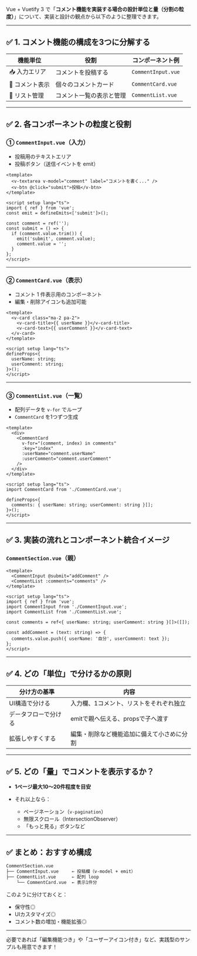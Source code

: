 Vue + Vuetify 3 で「**コメント機能を実装する場合の設計単位と量（分割の粒度）**」について、実装と設計の観点から以下のように整理できます。

---

## ✅ 1. コメント機能の構成を3つに分解する

| 機能単位      | 役割           | コンポーネント例           |
| --------- | ------------ | ------------------ |
| 📥 入力エリア  | コメントを投稿する    | `CommentInput.vue` |
| 🧱 コメント表示 | 個々のコメントカード   | `CommentCard.vue`  |
| 📃 リスト管理  | コメント一覧の表示と管理 | `CommentList.vue`  |

---

## ✅ 2. 各コンポーネントの粒度と役割

### ① `CommentInput.vue`（入力）

* 投稿用のテキストエリア
* 投稿ボタン（送信イベントを emit）

```vue
<template>
  <v-textarea v-model="comment" label="コメントを書く..." />
  <v-btn @click="submit">投稿</v-btn>
</template>

<script setup lang="ts">
import { ref } from 'vue';
const emit = defineEmits<['submit']>();

const comment = ref('');
const submit = () => {
  if (comment.value.trim()) {
    emit('submit', comment.value);
    comment.value = '';
  }
};
</script>
```

---

### ② `CommentCard.vue`（表示）

* コメント 1 件表示用のコンポーネント
* 編集・削除アイコンも追加可能

```vue
<template>
  <v-card class="ma-2 pa-2">
    <v-card-title>{{ userName }}</v-card-title>
    <v-card-text>{{ userComment }}</v-card-text>
  </v-card>
</template>

<script setup lang="ts">
defineProps<{
  userName: string;
  userComment: string;
}>();
</script>
```

---

### ③ `CommentList.vue`（一覧）

* 配列データを `v-for` でループ
* `CommentCard` を1つずつ生成

```vue
<template>
  <div>
    <CommentCard
      v-for="(comment, index) in comments"
      :key="index"
      :userName="comment.userName"
      :userComment="comment.userComment"
    />
  </div>
</template>

<script setup lang="ts">
import CommentCard from './CommentCard.vue';

defineProps<{
  comments: { userName: string; userComment: string }[];
}>();
</script>
```

---

## ✅ 3. 実装の流れとコンポーネント統合イメージ

### `CommentSection.vue`（親）

```vue
<template>
  <CommentInput @submit="addComment" />
  <CommentList :comments="comments" />
</template>

<script setup lang="ts">
import { ref } from 'vue';
import CommentInput from './CommentInput.vue';
import CommentList from './CommentList.vue';

const comments = ref<{ userName: string; userComment: string }[]>([]);

const addComment = (text: string) => {
  comments.value.push({ userName: '自分', userComment: text });
};
</script>
```

---

## ✅ 4. どの「単位」で分けるかの原則

| 分け方の基準     | 内容                    |
| ---------- | --------------------- |
| UI構造で分ける   | 入力欄、1コメント、リストをそれぞれ独立  |
| データフローで分ける | emitで親へ伝える、propsで子へ渡す |
| 拡張しやすくする   | 編集・削除など機能追加に備えて小さめに分割 |

---

## ✅ 5. どの「量」でコメントを表示するか？

* **1ページ最大10～20件程度を目安**
* それ以上なら：

  * ページネーション（`v-pagination`）
  * 無限スクロール（IntersectionObserver）
  * 「もっと見る」ボタンなど

---

## ✅ まとめ：おすすめ構成

```txt
CommentSection.vue
├── CommentInput.vue     ← 投稿欄（v-model + emit）
├── CommentList.vue      ← 配列 loop
    └── CommentCard.vue  ← 表示1件分
```

このように分けておくと：

* 保守性◎
* UIカスタマイズ◎
* コメント数の増加・機能拡張◎

---

必要であれば「編集機能つき」や「ユーザーアイコン付き」など、実践型のサンプルも用意できます！
